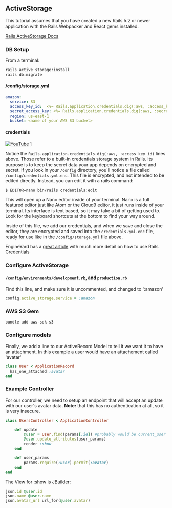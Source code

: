 ## ActiveStorage

This tutorial assumes that you have created a new Rails 5.2 or newer application with the Rails Webpacker and React gems installed.

[Rails ActiveStorage Docs](https://edgeguides.rubyonrails.org/active_storage_overview.html)

### DB Setup

From a terminal:
```bash
rails active_storage:install
rails db:migrate
```

#### /config/storage.yml

```yml
amazon:
  service: S3
  access_key_id:  <%= Rails.application.credentials.dig(:aws, :access_key_id) %>
  secret_access_key: <%= Rails.application.credentials.dig(:aws, :secret_access_key) %>
  region: us-east-1
  bucket: <name of your AWS S3 bucket>
```

#### credentials
[![YouTube](http://img.youtube.com/vi/9CJBvyFGnvo/0.jpg)](https://www.youtube.com/watch?v=9CJBvyFGnvo)
]

Notice the ```Rails.application.credentials.dig(:aws, :access_key_id)``` lines above.  Those refer to a built-in credentials storage system in Rails.  Its purpose is to keep the secret data your app depends on encrypted and secret.  If you look in your ```/config``` directory, you'll notice a file called ```/config/credentials.yml.enc```.  This file is encrypted, and not intended to be edited directly.  Instead, you can edit it with a rails command:

```bash
$ EDITOR=nano bin/rails credentials:edit
```

This will open up a Nano editor inside of your terminal.  Nano is a full featured editor just like Atom or the Cloud9 editor, it just runs inside of your terminal.  Its interface is text based, so it may take a bit of getting used to.  Look for the keyboard shortcuts at the bottom to find your way around.

Inside of this file, we add our credentials, and when we save and close the editor, they are encrypted and saved into the ```credentials.yml.enc``` file, ready for use like in the ```/config/storage.yml``` file above.

EngineYard has a [great article](https://www.engineyard.com/blog/rails-encrypted-credentials-on-rails-5.2) with much more detail on how to use Rails Credentials

### Configure ActiveStorage

#### ```/config/environments/development.rb```, and ```production.rb```

Find this line, and make sure it is uncommented, and changed to ':amazon'

```ruby
config.active_storage.service = :amazon
```

### AWS S3 Gem

```bash
bundle add aws-sdk-s3
```

### Configure models

Finally, we add a line to our ActiveRecord Model to tell it we want it to have an attachment.  In this example a user would have an attachement called 'avatar'

```ruby
class User < ApplicationRecord
  has_one_attached :avatar
end
```

### Example Controller

For our controller, we need to setup an endpoint that will accept an update with our user's avatar data.  **Note:** that this has no authentication at all, so it is very insecure.

```ruby
class UsersController < ApplicationController

    def update
        @user = User.find(params[:id]) #probably would be current_user for you
        @user.update_attributes(user_params)
        render :show
    end

    def user_params
        params.require(:user).permit(:avatar)
    end
end
```

The View for :show is JBuilder:
```ruby
json.id @user.id
json.name @user.name
json.avatar_url url_for(@user.avatar)
```
